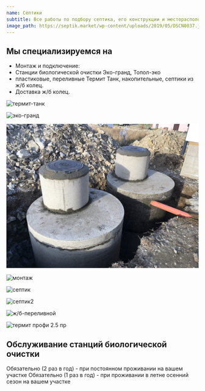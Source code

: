 ```yaml
---
name: Септики
subtitle: Все работы по подбору септика, его конструкции и месторасположения на вашем участке, монтаж под ключ
image_path: https://septik.market/wp-content/uploads/2019/05/DSCN0037.jpg
---
```


## Мы специализируемся на

* Монтаж и подключение:
* Станции биологической очистки Эко-гранд, Топол-эко
* пластиковые, переливные Термит Танк, накопительные, септики из ж/б колец.
* Доставка ж/б колец.

![термит-танк](https://market-abs.ru/image/catalog/septiki/termit/photos/06-termit.jpg)

![эко-гранд](https://septik.market/wp-content/uploads/2019/05/DSCN0037.jpg)

![кольца](/images/uslugi/jbseptik.jpg)

![монтаж](https://eurolos.ru/assets/images/map/358/eurolos-bio5-balashikha-06.jpg)

![септик](https://ecomartver.ru/d/septik_dlya_chastnogo_doma.jpg)

![септик2](http://evroeng.com/image/catalog/uploads/images/stanciya2.jpg)

![ж/б-переливной](https://stroydvorik18.ru/wp-content/uploads/2017/05/kolodets-456.jpg)

![термит профи 2.5 пр](https://i6.photo.2gis.com/images/branch/34/4785074620577416_0799.jpg)

## Обслуживание станций биологической очистки

Обязательно (2 раз в год) - при постоянном проживании на вашем участке
Обязательно (1 раз в год) - при проживании в летне осенний сезон на вашем участке